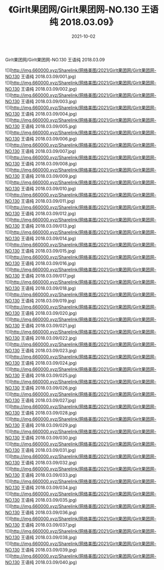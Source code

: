 ﻿---
layout: post
title:  《Girlt果团网/Girlt果团网-NO.130 王语纯 2018.03.09》
date:   2021-10-02
img: http://img.660000.xyz/Sharelink/网络美图/2021/Girlt果团网/Girlt果团网-NO.130 王语纯 2018.03.09/000.jpg
categories: [美女, 清纯, 唯美]
---

Girlt果团网/Girlt果团网-NO.130 王语纯 2018.03.09

 ![](http://img.660000.xyz/Sharelink/网络美图/2021/Girlt果团网/Girlt果团网-NO.130 王语纯 2018.03.09/001.jpg) <br>![](http://img.660000.xyz/Sharelink/网络美图/2021/Girlt果团网/Girlt果团网-NO.130 王语纯 2018.03.09/002.jpg) <br>![](http://img.660000.xyz/Sharelink/网络美图/2021/Girlt果团网/Girlt果团网-NO.130 王语纯 2018.03.09/003.jpg) <br>![](http://img.660000.xyz/Sharelink/网络美图/2021/Girlt果团网/Girlt果团网-NO.130 王语纯 2018.03.09/004.jpg) <br>![](http://img.660000.xyz/Sharelink/网络美图/2021/Girlt果团网/Girlt果团网-NO.130 王语纯 2018.03.09/005.jpg) <br>![](http://img.660000.xyz/Sharelink/网络美图/2021/Girlt果团网/Girlt果团网-NO.130 王语纯 2018.03.09/006.jpg) <br>![](http://img.660000.xyz/Sharelink/网络美图/2021/Girlt果团网/Girlt果团网-NO.130 王语纯 2018.03.09/007.jpg) <br>![](http://img.660000.xyz/Sharelink/网络美图/2021/Girlt果团网/Girlt果团网-NO.130 王语纯 2018.03.09/008.jpg) <br>![](http://img.660000.xyz/Sharelink/网络美图/2021/Girlt果团网/Girlt果团网-NO.130 王语纯 2018.03.09/009.jpg) <br>![](http://img.660000.xyz/Sharelink/网络美图/2021/Girlt果团网/Girlt果团网-NO.130 王语纯 2018.03.09/010.jpg) <br>![](http://img.660000.xyz/Sharelink/网络美图/2021/Girlt果团网/Girlt果团网-NO.130 王语纯 2018.03.09/011.jpg) <br>![](http://img.660000.xyz/Sharelink/网络美图/2021/Girlt果团网/Girlt果团网-NO.130 王语纯 2018.03.09/012.jpg) <br>![](http://img.660000.xyz/Sharelink/网络美图/2021/Girlt果团网/Girlt果团网-NO.130 王语纯 2018.03.09/013.jpg) <br>![](http://img.660000.xyz/Sharelink/网络美图/2021/Girlt果团网/Girlt果团网-NO.130 王语纯 2018.03.09/014.jpg) <br>![](http://img.660000.xyz/Sharelink/网络美图/2021/Girlt果团网/Girlt果团网-NO.130 王语纯 2018.03.09/015.jpg) <br>![](http://img.660000.xyz/Sharelink/网络美图/2021/Girlt果团网/Girlt果团网-NO.130 王语纯 2018.03.09/016.jpg) <br>![](http://img.660000.xyz/Sharelink/网络美图/2021/Girlt果团网/Girlt果团网-NO.130 王语纯 2018.03.09/017.jpg) <br>![](http://img.660000.xyz/Sharelink/网络美图/2021/Girlt果团网/Girlt果团网-NO.130 王语纯 2018.03.09/018.jpg) <br>![](http://img.660000.xyz/Sharelink/网络美图/2021/Girlt果团网/Girlt果团网-NO.130 王语纯 2018.03.09/019.jpg) <br>![](http://img.660000.xyz/Sharelink/网络美图/2021/Girlt果团网/Girlt果团网-NO.130 王语纯 2018.03.09/020.jpg) <br>![](http://img.660000.xyz/Sharelink/网络美图/2021/Girlt果团网/Girlt果团网-NO.130 王语纯 2018.03.09/021.jpg) <br>![](http://img.660000.xyz/Sharelink/网络美图/2021/Girlt果团网/Girlt果团网-NO.130 王语纯 2018.03.09/022.jpg) <br>![](http://img.660000.xyz/Sharelink/网络美图/2021/Girlt果团网/Girlt果团网-NO.130 王语纯 2018.03.09/023.jpg) <br>![](http://img.660000.xyz/Sharelink/网络美图/2021/Girlt果团网/Girlt果团网-NO.130 王语纯 2018.03.09/024.jpg) <br>![](http://img.660000.xyz/Sharelink/网络美图/2021/Girlt果团网/Girlt果团网-NO.130 王语纯 2018.03.09/025.jpg) <br>![](http://img.660000.xyz/Sharelink/网络美图/2021/Girlt果团网/Girlt果团网-NO.130 王语纯 2018.03.09/026.jpg) <br>![](http://img.660000.xyz/Sharelink/网络美图/2021/Girlt果团网/Girlt果团网-NO.130 王语纯 2018.03.09/027.jpg) <br>![](http://img.660000.xyz/Sharelink/网络美图/2021/Girlt果团网/Girlt果团网-NO.130 王语纯 2018.03.09/028.jpg) <br>![](http://img.660000.xyz/Sharelink/网络美图/2021/Girlt果团网/Girlt果团网-NO.130 王语纯 2018.03.09/029.jpg) <br>![](http://img.660000.xyz/Sharelink/网络美图/2021/Girlt果团网/Girlt果团网-NO.130 王语纯 2018.03.09/030.jpg) <br>![](http://img.660000.xyz/Sharelink/网络美图/2021/Girlt果团网/Girlt果团网-NO.130 王语纯 2018.03.09/031.jpg) <br>![](http://img.660000.xyz/Sharelink/网络美图/2021/Girlt果团网/Girlt果团网-NO.130 王语纯 2018.03.09/032.jpg) <br>![](http://img.660000.xyz/Sharelink/网络美图/2021/Girlt果团网/Girlt果团网-NO.130 王语纯 2018.03.09/033.jpg) <br>![](http://img.660000.xyz/Sharelink/网络美图/2021/Girlt果团网/Girlt果团网-NO.130 王语纯 2018.03.09/034.jpg) <br>![](http://img.660000.xyz/Sharelink/网络美图/2021/Girlt果团网/Girlt果团网-NO.130 王语纯 2018.03.09/035.jpg) <br>![](http://img.660000.xyz/Sharelink/网络美图/2021/Girlt果团网/Girlt果团网-NO.130 王语纯 2018.03.09/036.jpg) <br>![](http://img.660000.xyz/Sharelink/网络美图/2021/Girlt果团网/Girlt果团网-NO.130 王语纯 2018.03.09/037.jpg) <br>![](http://img.660000.xyz/Sharelink/网络美图/2021/Girlt果团网/Girlt果团网-NO.130 王语纯 2018.03.09/038.jpg) <br>![](http://img.660000.xyz/Sharelink/网络美图/2021/Girlt果团网/Girlt果团网-NO.130 王语纯 2018.03.09/039.jpg) <br>![](http://img.660000.xyz/Sharelink/网络美图/2021/Girlt果团网/Girlt果团网-NO.130 王语纯 2018.03.09/040.jpg) <br>